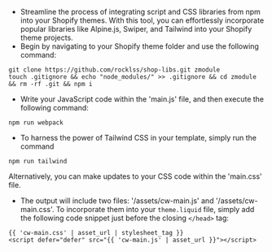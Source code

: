 - Streamline the process of integrating script and CSS libraries from npm into your Shopify themes. With this tool, you can effortlessly incorporate popular libraries like Alpine.js, Swiper, and Tailwind into your Shopify theme projects.
- Begin by navigating to your Shopify theme folder and use the following command:
```
git clone https://github.com/rocklss/shop-libs.git zmodule
touch .gitignore && echo "node_modules/" >> .gitignore && cd zmodule && rm -rf .git && npm i
```
- Write your JavaScript code within the 'main.js' file, and then execute the following command:
```
npm run webpack
```
- To harness the power of Tailwind CSS in your template, simply run the command
```
npm run tailwind
```
Alternatively, you can make updates to your CSS code within the 'main.css' file.
- The output will include two files: '/assets/cw-main.js' and '/assets/cw-main.css'. To incorporate them into your `theme.liquid` file, simply add the following code snippet just before the closing `</head>` tag:
```
{{ 'cw-main.css' | asset_url | stylesheet_tag }}
<script defer="defer" src="{{ 'cw-main.js' | asset_url }}"></script>
```
